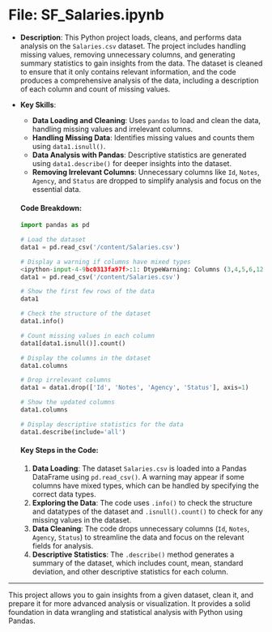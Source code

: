 # File: SF_Salaries.ipynb

 - **Description**: This Python project loads, cleans, and performs data analysis on the `Salaries.csv` dataset. The project includes handling missing values, removing unnecessary columns, and generating summary statistics to gain insights from the data. The dataset is cleaned to ensure that it only contains relevant information, and the code produces a comprehensive analysis of the data, including a description of each column and count of missing values.
  - **Key Skills**: 
    - **Data Loading and Cleaning**: Uses `pandas` to load and clean the data, handling missing values and irrelevant columns.
    - **Handling Missing Data**: Identifies missing values and counts them using `data1.isnull()`.
    - **Data Analysis with Pandas**: Descriptive statistics are generated using `data1.describe()` for deeper insights into the dataset.
    - **Removing Irrelevant Columns**: Unnecessary columns like `Id`, `Notes`, `Agency`, and `Status` are dropped to simplify analysis and focus on the essential data.
    
    #### Code Breakdown:

    ```python
    import pandas as pd

    # Load the dataset
    data1 = pd.read_csv('/content/Salaries.csv')

    # Display a warning if columns have mixed types
    <ipython-input-4-9bc0313fa97f>:1: DtypeWarning: Columns (3,4,5,6,12) have mixed types. Specify dtype option on import or set low_memory=False.
    data1 = pd.read_csv('/content/Salaries.csv')

    # Show the first few rows of the data
    data1

    # Check the structure of the dataset
    data1.info()

    # Count missing values in each column
    data1[data1.isnull()].count()

    # Display the columns in the dataset
    data1.columns

    # Drop irrelevant columns
    data1 = data1.drop(['Id', 'Notes', 'Agency', 'Status'], axis=1)

    # Show the updated columns
    data1.columns

    # Display descriptive statistics for the data
    data1.describe(include='all')
    ```

    #### Key Steps in the Code:
    1. **Data Loading**: The dataset `Salaries.csv` is loaded into a Pandas DataFrame using `pd.read_csv()`. A warning may appear if some columns have mixed types, which can be handled by specifying the correct data types.
    2. **Exploring the Data**: The code uses `.info()` to check the structure and datatypes of the dataset and `.isnull().count()` to check for any missing values in the dataset.
    3. **Data Cleaning**: The code drops unnecessary columns (`Id`, `Notes`, `Agency`, `Status`) to streamline the data and focus on the relevant fields for analysis.
    4. **Descriptive Statistics**: The `.describe()` method generates a summary of the dataset, which includes count, mean, standard deviation, and other descriptive statistics for each column.

---

This project allows you to gain insights from a given dataset, clean it, and prepare it for more advanced analysis or visualization. It provides a solid foundation in data wrangling and statistical analysis with Python using Pandas.
